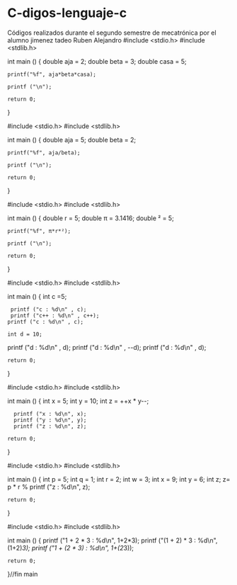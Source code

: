 # C-digos-lenguaje-c
Códigos realizados durante el segundo semestre de mecatrónica por el alumno jimenez tadeo Ruben Alejandro
#include <stdio.h>
#include <stdlib.h>

int main () {
     double aja = 2;
     double beta = 3;
     double casa = 5;
     
    printf("%f", aja*beta*casa);
    
    printf ("\n");
    
    return 0;
}

#include <stdio.h>
#include <stdlib.h>

int main () {
     double aja = 5;
     double beta = 2;
     
     
    printf("%f", aja/beta);
    
    printf ("\n");
    
    return 0;
}

#include <stdio.h>
#include <stdlib.h>

int main () {
     double r = 5;
     double π = 3.1416;
     double ² = 5;
     
     
    printf("%f", π*r*²);
    
    printf ("\n");
    
    return 0;
}

#include <stdio.h>
#include <stdlib.h>

int main () {
      int c =5;
      
     printf ("c : %d\n" , c);
     printf ("c++ : %d\n" , c++);
    printf ("c : %d\n" , c);
    
    int d = 10;
   printf ("d : %d\n" , d);
   printf ("d : %d\n" , --d);
   printf ("d : %d\n" , d);
   
    return 0;
}

#include <stdio.h>
#include <stdlib.h>

int main () {
      int x = 5;
      int y = 10;
      int z = ++x * y--;
      
      printf ("x : %d\n", x);
      printf ("y : %d\n", y);
      printf ("z : %d\n", z);
      
    return 0;
}

#include <stdio.h>
#include <stdlib.h>

int main () {
      int p = 5;
      int q = 1;
      int r = 2;
      int w = 3;
      int x = 9;
      int y = 6;
      int z;
      z= p * r %
      printf ("z : %d\n", z);
      
    return 0;
}

#include <stdio.h>
#include <stdlib.h>

int main () {
      printf ("1 + 2 * 3 : %d\n", 1+2*3);
      printf ("(1 + 2) * 3 : %d\n", (1+2)*3);
      printf ("1 + (2 * 3) : %d\n", 1+(2*3));
      
    return 0;
}//fin main 

